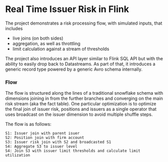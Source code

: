 # Real Time Issuer Risk in Flink 

The project demonstrates a risk processing flow, with simulated inputs, that includes 
- live joins (on both sides)
- aggregation, as well as throttling
- limit calculation against a stream of thresholds

The project also introduces an API layer similar to Flink SQL API but with the ability to easily drop 
back to Datastreams. As part of that, it introduces a generic record type powered by a generic
Avro schema internally.

### Flow

The flow is structured along the lines of a traditional snowflake schema with dimensions
joining in from the further branches and converging on the main risk stream (aka the fact table).
One particular optimization is to optimize the final join of issuer risk, positions and issuers
as a single operator that uses broadcast on the issuer dimension to avoid multiple shuffle
steps.

The flow is as follows:

```
S1: Issuer join with parent isuer 
S2: Position join with firm account
S3: Issuer risk join with S2 and broadcasted S1
S4: Aggregate S3 to issuer level
S4: Join S3 with issuer limit thresholds and calculate limit utilization
```
